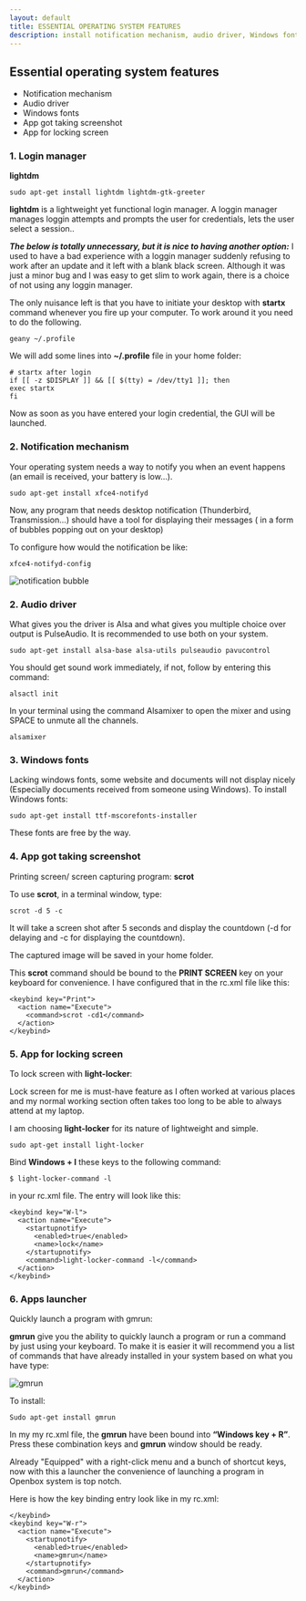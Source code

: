 ```yaml
---
layout: default
title: ESSENTIAL OPERATING SYSTEM FEATURES
description: install notification mechanism, audio driver, Windows fonts, app for taking screenshot, screen locker.
---
```


## Essential operating system features
  + Notification mechanism
  + Audio driver
  + Windows fonts
  + App got taking screenshot
  + App for locking screen
### 1. Login manager

**lightdm**
```
sudo apt-get install lightdm lightdm-gtk-greeter
```
**lightdm** is a lightweight yet functional login manager. A loggin manager manages loggin attempts and  prompts the user for credentials, lets the user select a session..

***The below is totally unnecessary, but it is nice to having another option:***
I used to have a bad experience with a loggin manager suddenly refusing to work after an update and it left with a blank black screen. Although it was just a minor bug and I was easy to get slim to work again, there is a choice of not using any loggin manager.

The only nuisance left is that you have to initiate your desktop with **startx** command whenever you fire up your computer. To work around it you need to do the following.
```
geany ~/.profile
```
We will add some lines into **~/.profile** file in your home folder:
```
# startx after login
if [[ -z $DISPLAY ]] && [[ $(tty) = /dev/tty1 ]]; then
exec startx
fi
```
Now as soon as you have entered your login credential, the GUI will be launched.

### 2. Notification mechanism
Your operating system needs a way to notify you when an event happens (an email is received, your battery is low…).
```
sudo apt-get install xfce4-notifyd
```
Now, any program that needs desktop notification (Thunderbird, Transmission...) should have a tool for displaying their messages ( in a form of bubbles popping out on your desktop)

To configure how would the notification be like:

```
xfce4-notifyd-config
```

![notification bubble]({{site.baseurl}}/images/xfce4-notifyd-fullwindow.png)

### 2. Audio driver

What gives you the driver is Alsa and what gives you multiple choice over output is PulseAudio.
It is recommended to use both on your system.

```
sudo apt-get install alsa-base alsa-utils pulseaudio pavucontrol
```
You should get sound work immediately, if not, follow by entering this command:
```
alsactl init
```
In your terminal using the command Alsamixer to open the mixer and using SPACE to unmute all the channels.
```
alsamixer
```

### 3. Windows fonts
Lacking windows fonts, some website and documents will not display nicely (Especially documents received from someone using Windows). To install Windows fonts:
```
sudo apt-get install ttf-mscorefonts-installer
```
These fonts are free by the way.
### 4. App got taking screenshot
Printing screen/ screen capturing program: **scrot**

To use **scrot**, in a terminal window, type:
```
scrot -d 5 -c
```
It will take a screen shot after 5 seconds and display the countdown (-d for delaying and -c for displaying the countdown).

The captured image will be saved in your home folder.

This **scrot** command should be bound to the **PRINT SCREEN** key on your keyboard for convenience. I have configured that in the rc.xml file like this:
```
<keybind key="Print">
  <action name="Execute">
    <command>scrot -cd1</command>
  </action>
</keybind>
```
### 5. App for locking screen
To lock screen with **light-locker**:

Lock screen for me is must-have feature as I often worked at various places and my normal working section often takes too long to be able to always attend at my laptop.

I am choosing **light-locker** for its nature of lightweight and simple.
```
sudo apt-get install light-locker
```
Bind **Windows + l** these keys to the following command:
```
$ light-locker-command -l
```
in your rc.xml file. The entry will look like this:
```
<keybind key="W-l">
  <action name="Execute">
    <startupnotify>
      <enabled>true</enabled>
      <name>lock</name>
    </startupnotify>
    <command>light-locker-command -l</command>
  </action>
</keybind>
```
### 6. Apps launcher

Quickly launch a program with gmrun:

**gmrun** give you the ability to quickly launch a program or run a command by just using your keyboard. To make it is easier it will recommend you a list of commands that have already installed in your system based on what you have type:

![gmrun]({{site.baseurl}}/images/gmrun.png)

To install:
```
Sudo apt-get install gmrun
```
In my my rc.xml file, the **gmrun** have been bound into **“Windows key + R”**.
Press these combination keys and **gmrun** window should be ready.

Already "Equipped" with a right-click menu and a bunch of shortcut keys, now with this a launcher the convenience of launching a program in Openbox system is top notch.

Here is how the key binding entry look like in my rc.xml:
```
</keybind>
<keybind key="W-r">
  <action name="Execute">
    <startupnotify>
      <enabled>true</enabled>
      <name>gmrun</name>
    </startupnotify>
    <command>gmrun</command>
  </action>
</keybind>
```
